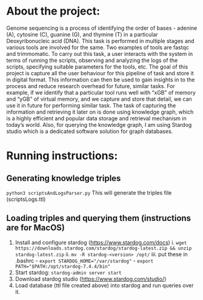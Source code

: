 # About the project:
Genome sequencing is a process of identifying the order of bases - adenine (A), cytosine (C), guanine (G), and thymine (T) in a particular Deoxyribonucleic acid (DNA). This task is performed in multiple stages and various tools are involved for the same. Two examples of tools are fastqc and trimmomatic. To carry out this task, a user interacts with the system in terms of running the scripts, observing and analyzing the logs of the scripts, specifying suitable parameters for the tools, etc. The goal of this project is capture all the user behaviour for this pipeline of task and store it in digital format. This information can then be used to gain insights in to the process and reduce research overhead for future, similar tasks. For example, if we identify that a particular tool runs well with “xGB” of memory and “yGB” of virtual memory, and we capture and store that detail, we can use it in future for performing similar task. The task of capturing the information and retrieving it later on is done using knowledge graph, which is a highly efficient and popular data storage and retrieval mechanism in today’s world. Also, for querying the knowledge graph, I am using Stardog studio which is a dedicated software solution for graph databases.

# Running instructions:
    
## Generating knowledge triples

`python3 scriptsAndLogsParser.py`
This will generate the triples file (scriptsLogs.ttl)

## Loading triples and querying them (instructions are for MacOS)

1. Install and configure stardog (https://www.stardog.com/docs)
    i. `wget https://downloads.stardog.com/stardog/stardog-latest.zip && unzip stardog-latest.zip`
    ii. `mv -R stardog-<version> /opt/`
    iii. put these in .bashrc
        - `export STARDOG_HOME="/var/stardog"`
        - `export PATH="$PATH:/opt/stardog-7.4.4/bin"`
2. Start stardog: `stardog-admin server start`
3. Download stardog studio (https://www.stardog.com/studio/)
4. Load database (ttl file created above) into stardog and run queries over it. 

